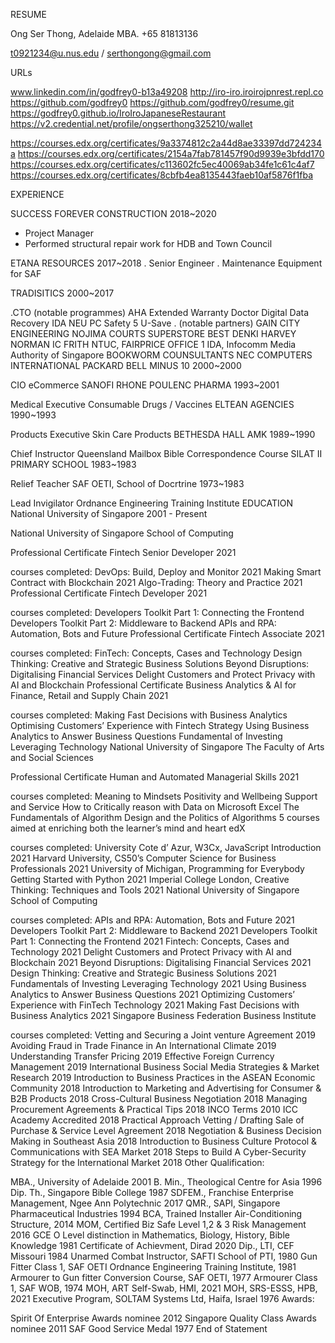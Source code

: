 RESUME

Ong Ser Thong, Adelaide MBA. +65 81813136

t0921234@u.nus.edu / serthongong@gmail.com

URLs

www.linkedin.com/in/godfrey0-b13a49208
http://iro-iro.iroirojpnrest.repl.co
https://github.com/godfrey0
https://github.com/godfrey0/resume.git
https://godfrey0.github.io/IroIroJapaneseRestaurant
https://v2.credential.net/profile/ongserthong325210/wallet

https://courses.edx.org/certificates/9a3374812c2a44d8ae33397dd724234a
https://courses.edx.org/certificates/2154a7fab781457f90d9939e3bfdd170
https://courses.edx.org/certificates/c113602fc5ec40069ab34fe1c61c4af7
https://courses.edx.org/certificates/8cbfb4ea8135443faeb10af5876f1fba

EXPERIENCE

SUCCESS FOREVER CONSTRUCTION 2018~2020
- Project Manager
- Performed structural repair work for HDB and Town Council


ETANA RESOURCES 2017~2018
. Senior Engineer
. Maintenance Equipment for SAF


TRADISITICS 2000~2017

.CTO
(notable programmes)
AHA Extended Warranty
Doctor Digital
Data Recovery
IDA NEU PC
Safety 5
U-Save
. (notable partners)
GAIN CITY ENGINEERING
NOJIMA COURTS SUPERSTORE
BEST DENKI
HARVEY NORMAN
IC FRITH
NTUC, FAIRPRICE
OFFICE 1
IDA, Infocomm Media Authority of Singapore
BOOKWORM COUNSULTANTS
NEC COMPUTERS INTERNATIONAL
PACKARD BELL
MINUS 10 2000~2000

CIO
eCommerce
SANOFI RHONE POULENC PHARMA 1993~2001

Medical Executive
Consumable Drugs / Vaccines
ELTEAN AGENCIES 1990~1993

Products Executive
Skin Care Products
BETHESDA HALL AMK 1989~1990

Chief Instructor
Queensland Mailbox Bible Correspondence Course
SILAT II PRIMARY SCHOOL 1983~1983

Relief Teacher
SAF OETI, School of Docrtrine 1973~1983

Lead Invigilator
Ordnance Engineering Training Institute
EDUCATION
National University of Singapore 2001 - Present

National University of Singapore School of Computing

Professional Certificate Fintech Senior Developer 2021

courses completed:
DevOps: Build, Deploy and Monitor 2021
Making Smart Contract with Blockchain 2021
Algo-Trading: Theory and Practice 2021
Professional Certificate Fintech Developer 2021

courses completed:
Developers Toolkit Part 1: Connecting the Frontend
Developers Toolkit Part 2: Middleware to Backend
APIs and RPA: Automation, Bots and Future
Professional Certificate Fintech Associate 2021

courses completed:
FinTech: Concepts, Cases and Technology
Design Thinking: Creative and Strategic Business Solutions
Beyond Disruptions: Digitalising Financial Services
Delight Customers and Protect Privacy with AI and Blockchain
Professional Certificate Business Analytics & AI for Finance, Retail and Supply Chain 2021

courses completed:
Making Fast Decisions with Business Analytics
Optimising Customers’ Experience with Fintech Strategy
Using Business Analytics to Answer Business Questions
Fundamental of Investing Leveraging Technology
National University of Singapore The Faculty of Arts and Social Sciences

Professional Certificate Human and Automated Managerial Skills 2021

courses completed:
Meaning to Mindsets
Positivity and Wellbeing
Support and Service
How to Critically reason with Data on Microsoft Excel
The Fundamentals of Algorithm Design and the Politics of Algorithms
5 courses aimed at enriching both the learner’s mind and heart
edX

courses completed:
University Cote d’ Azur, W3Cx, JavaScript Introduction 2021
Harvard University, CS50’s Computer Science for Business Professionals 2021
University of Michigan, Programming for Everybody Getting Started with Python 2021
Imperial College London, Creative Thinking: Techniques and Tools 2021
National University of Singapore School of Computing

courses completed:
APIs and RPA: Automation, Bots and Future 2021
Developers Toolkit Part 2: Middleware to Backend 2021
Developers Toolkit Part 1: Connecting the Frontend 2021
Fintech: Concepts, Cases and Technology 2021
Delight Customers and Protect Privacy with AI and Blockchain 2021
Beyond Disruptions: Digitalising Financial Services 2021
Design Thinking: Creative and Strategic Business Solutions 2021
Fundamentals of Investing Leveraging Technology 2021
Using Business Analytics to Answer Business Questions 2021
Optimizing Customers’ Experience with FinTech Technology 2021
Making Fast Decisions with Business Analytics 2021
Singapore Business Federation Business Institute

courses completed:
Vetting and Securing a Joint venture Agreement 2019
Avoiding Fraud in Trade Finance in An International Climate 2019
Understanding Transfer Pricing 2019
Effective Foreign Currency Management 2019
International Business Social Media Strategies & Market Research 2019
Introduction to Business Practices in the ASEAN Economic Community 2018
Introduction to Marketing and Advertising for Consumer & B2B Products 2018
Cross-Cultural Business Negotiation 2018
Managing Procurement Agreements & Practical Tips 2018
INCO Terms 2010 ICC Academy Accredited 2018
Practical Approach Vetting / Drafting Sale of Purchase & Service Level Agreement 2018
Negotiation & Business Decision Making in Southeast Asia 2018
Introduction to Business Culture Protocol & Communications with SEA Market 2018
Steps to Build A Cyber-Security Strategy for the International Market 2018
Other Qualification:

MBA., University of Adelaide 2001
B. Min., Theological Centre for Asia 1996
Dip. Th., Singapore Bible College 1987
SDFEM., Franchise Enterprise Management, Ngee Ann Polytechnic 2017
QMR., SAPI, Singapore Pharmaceutical Industries 1994
BCA, Trained Installer Air-Conditioning Structure, 2014
MOM, Certified Biz Safe Level 1,2 & 3 Risk Management 2016
GCE O Level distinction in Mathematics, Biology, History, Bible Knowledge 1981
Certificate of Achievment, Dirad 2020
Dip., LTI, CEF Missouri 1984
Unarmed Combat Instructor, SAFTI School of PTI, 1980
Gun Fitter Class 1, SAF OETI Ordnance Engineering Training Institute, 1981
Armourer to Gun fitter Conversion Course, SAF OETI, 1977
Armourer Class 1, SAF WOB, 1974
MOH, ART Self-Swab, HMI, 2021
MOH, SRS-ESSS, HPB, 2021
Executive Program, SOLTAM Systems Ltd, Haifa, Israel 1976
Awards:

Spirit Of Enterprise Awards nominee 2012
Singapore Quality Class Awards nominee 2011
SAF Good Service Medal 1977
End of Statement
